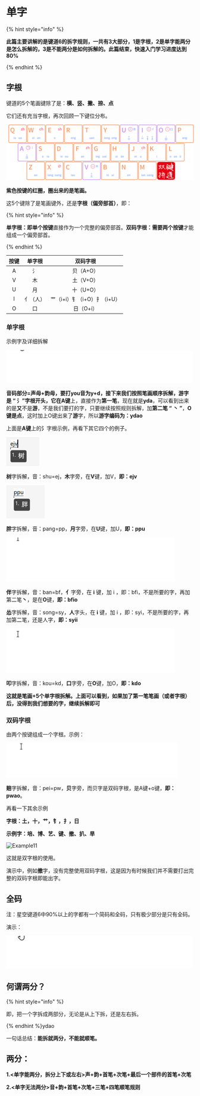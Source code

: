 # 单字



{% hint style="info" %}

**此篇主要讲解的是键道6的拆字规则，一共有3大部分，1是字根，2是单字能两分是怎么拆解的，3是不能两分是如何拆解的。此篇结束，快速入门学习进度达到80%**

{% endhint %}

## 字根

键道的5个笔画键除了是：**横、竖、撇、捺、点**

它们还有充当字根，再次回顾一下键位分布。

![](../.gitbook/assets/xkjd-qwerty.png)

**紫色按键的红圈，圈出来的是笔画。**

这5个键除了是笔画键外，还是**字根（偏旁部首）**，即：

{% hint style="info" %}

**单字根：**即**单个按键**直接作为一个完整的偏旁部首。**双码字根：**需要**两个按键**才能组成一个偏旁部首。

{% endhint %}

| 按键 |  单字根  |          双码字根           |
| :--: | :------: | :-------------------------: |
|  A   |    氵    |          贝（A+O）          |
|  V   |    木    |          土（V+O）          |
|  U   |    月    |          十（U+O）          |
|  I   | 亻（人） | 艹（i+i）钅（i+O）扌（i+U） |
|  O   |    口    |          日（O+i）          |



### 单字根

示例字及详细拆解

![](../.gitbook/assets/Example05.gif)



**音码部分=声母+韵母，要打you音为y+d，**接下来我们按照笔画顺序拆解，**游**字是 “ **氵**”字根开头，它在**A键**上，直接作为**第一笔**，现在就是**yda**，可以看到出来的是**又**不是**游**，不是我们要打的字，只要继续按照规则拆解，加**第二笔 “ 丶 ”**，**O键是点**，这时加上O键出来了**游**字，所以**游字编码为：ydao**

上面是**A键**上的**氵**字根示例，再看下其它四个的例子。

![](../.gitbook/assets/Example06.png)

**树**字拆解，音：shu=ej，**木**字旁，在**V**键，加V，**即：ejv**

![](../.gitbook/assets/Example07.png)

**胖**字拆解，音：pang=pp，**月**字旁，在**U**键，加U，**即：ppu**

![](../.gitbook/assets/Example08.gif)

**伴**字拆解，音：ban=bf，**亻**字旁，在 **i** 键，加 i ，即：bfi，不是所要的字，再加第二笔**丶**，是在**O**键，**即：bfio**

**怂**字拆解，音：song=sy，**人**字头，在 **i** 键，加 i ，即：syi，不是所要的字，再加第二笔，还是人字，**即：syii**

![](../.gitbook/assets/Example09.gif)

**叩**字拆解，音：kou=kd，**口**字旁，在**O**键，加O，**即：kdo**

**这就是笔画+5个单字根拆解。上面可以看到，如果加了第一笔笔画（或者字根）后，没得到我们想要的字，继续拆解即可**

### 双码字根

由两个按键组成一个字根。示例：

![](../.gitbook/assets/Example10.gif)

**赔**字拆解，音：pei=pw，**贝**字旁，而贝字是双码字根，是A键+o键，**即：pwao**。

再看一下其余示例

**字根：土，十，艹，钅，扌，日**

**示例字：培、博、艺、键、撤、扒、旱**

![Example11](D:\GithubProject\xkjd6-rime\.gitbook\assets\Example11.gif)

这就是双字根的使用。

演示中，例如**撤**字，没有完整使用双码字根，这是因为有时候我们并不需要打出完整的双码字根即能出字。



## 全码

注：星空键道6中90%以上的字都有一个简码和全码，只有极少部分是只有全码。

演示：

![](../.gitbook/assets/Example03.gif)

## 何谓两分？

{% hint style="info" %}

即，把一个字拆成两部分，无论是从上下拆，还是左右拆。

{% endhint %}ydao

一句话总结：**能拆就两分，不能就顺笔。**

## 两分：

**1.<单字能两分，拆分上下或左右>声+韵+首笔+次笔+最后一个部件的首笔+次笔**

**2.<单字无法两分>音+韵+首笔+次笔+三笔+四笔顺笔规则**

#### 

